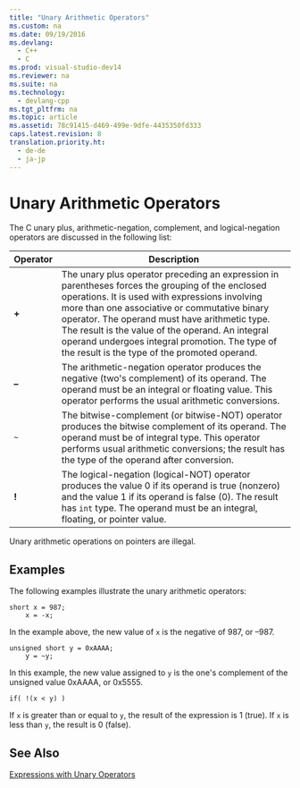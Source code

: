 ```yaml
---
title: "Unary Arithmetic Operators"
ms.custom: na
ms.date: 09/19/2016
ms.devlang: 
  - C++
  - C
ms.prod: visual-studio-dev14
ms.reviewer: na
ms.suite: na
ms.technology: 
  - devlang-cpp
ms.tgt_pltfrm: na
ms.topic: article
ms.assetid: 78c91415-d469-499e-9dfe-4435350fd333
caps.latest.revision: 8
translation.priority.ht: 
  - de-de
  - ja-jp
---
```

# Unary Arithmetic Operators
The C unary plus, arithmetic-negation, complement, and logical-negation operators are discussed in the following list:  
  
|Operator|Description|  
|--------------|-----------------|  
|**+**|The unary plus operator preceding an expression in parentheses forces the grouping of the enclosed operations. It is used with expressions involving more than one associative or commutative binary operator. The operand must have arithmetic type. The result is the value of the operand. An integral operand undergoes integral promotion. The type of the result is the type of the promoted operand.|  
|**–**|The arithmetic-negation operator produces the negative (two's complement) of its operand. The operand must be an integral or floating value. This operator performs the usual arithmetic conversions.|  
|`~`|The bitwise-complement (or bitwise-NOT) operator produces the bitwise complement of its operand. The operand must be of integral type. This operator performs usual arithmetic conversions; the result has the type of the operand after conversion.|  
|**!**|The logical-negation (logical-NOT) operator produces the value 0 if its operand is true (nonzero) and the value 1 if its operand is false (0). The result has `int` type. The operand must be an integral, floating, or pointer value.|  
  
 Unary arithmetic operations on pointers are illegal.  
  
## Examples  
 The following examples illustrate the unary arithmetic operators:  
  
```  
short x = 987;  
    x = -x;  
```  
  
 In the example above, the new value of `x` is the negative of 987, or –987.  
  
```  
unsigned short y = 0xAAAA;  
    y = ~y;  
```  
  
 In this example, the new value assigned to `y` is the one's complement of the unsigned value 0xAAAA, or 0x5555.  
  
```  
if( !(x < y) )  
```  
  
 If `x` is greater than or equal to `y`, the result of the expression is 1 (true). If `x` is less than `y`, the result is 0 (false).  
  
## See Also  
 [Expressions with Unary Operators](../vs140/Expressions-with-Unary-Operators.md)